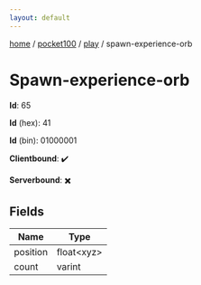 ```yaml
---
layout: default
---
```


[home](/)  /  [pocket100](/protocol/pocket100)  /  [play](/protocol/pocket100/play)  /  spawn-experience-orb

# Spawn-experience-orb

**Id**: 65

**Id** (hex): 41

**Id** (bin): 01000001

**Clientbound**: ✔️

**Serverbound**: ✖️

## Fields

Name | Type
---|---
position | float&lt;xyz&gt;
count | varint

